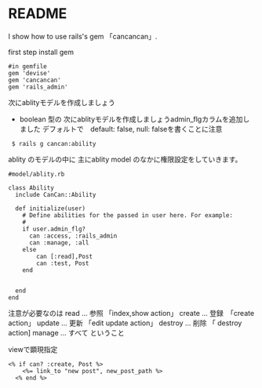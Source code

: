# README

I show how to use rails's gem 「cancancan」.

first step install gem 

```
#in gemfile 
gem 'devise'
gem 'cancancan'
gem 'rails_admin'
```

次にablityモデルを作成しましょう
* boolean 型の
次にablityモデルを作成しましょうadmin_flgカラムを追加しました
デフォルトで　default: false, null: falseを書くことに注意

```
 $ rails g cancan:ability
```
ablity のモデルの中に
主にablity model のなかに権限設定をしていきます。
```
#model/ablity.rb

class Ability
  include CanCan::Ability

  def initialize(user)
    # Define abilities for the passed in user here. For example:
    #
    if user.admin_flg? 
      can :access, :rails_admin
      can :manage, :all
    else
        can [:read],Post
        can :test, Post
    end

    
  end
end
```
注意が必要なのは
read ... 参照 「index,show action」 
create ... 登録　「create action」
update ... 更新 「edit update action」
destroy ... 削除 「 destroy action]
manage ... すべて
ということ

viewで顕現指定
```
<% if can? :create, Post %>
    <%= link_to "new post", new_post_path %>
  <% end %>
```

